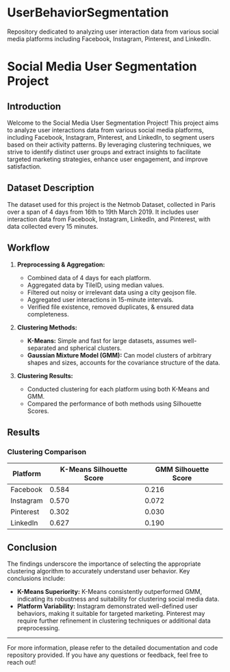 # UserBehaviorSegmentation
Repository dedicated to analyzing user interaction data from various social media platforms including Facebook, Instagram, Pinterest, and LinkedIn.
# Social Media User Segmentation Project

## Introduction

Welcome to the Social Media User Segmentation Project! This project aims to analyze user interactions data from various social media platforms, including Facebook, Instagram, Pinterest, and LinkedIn, to segment users based on their activity patterns. By leveraging clustering techniques, we strive to identify distinct user groups and extract insights to facilitate targeted marketing strategies, enhance user engagement, and improve satisfaction.

## Dataset Description

The dataset used for this project is the Netmob Dataset, collected in Paris over a span of 4 days from 16th to 19th March 2019. It includes user interaction data from Facebook, Instagram, LinkedIn, and Pinterest, with data collected every 15 minutes.

## Workflow

1. **Preprocessing & Aggregation:**
   - Combined data of 4 days for each platform.
   - Aggregated data by TileID, using median values.
   - Filtered out noisy or irrelevant data using a city geojson file.
   - Aggregated user interactions in 15-minute intervals.
   - Verified file existence, removed duplicates, & ensured data completeness.

2. **Clustering Methods:**
   - **K-Means:** Simple and fast for large datasets, assumes well-separated and spherical clusters.
   - **Gaussian Mixture Model (GMM):** Can model clusters of arbitrary shapes and sizes, accounts for the covariance structure of the data.

3. **Clustering Results:**
   - Conducted clustering for each platform using both K-Means and GMM.
   - Compared the performance of both methods using Silhouette Scores.

## Results

### Clustering Comparison

| Platform   | K-Means Silhouette Score | GMM Silhouette Score |
|------------|---------------------------|----------------------|
| Facebook   | 0.584                     | 0.216                |
| Instagram  | 0.570                     | 0.072                |
| Pinterest  | 0.302                     | 0.030                |
| LinkedIn   | 0.627                     | 0.190                |

## Conclusion

The findings underscore the importance of selecting the appropriate clustering algorithm to accurately understand user behavior. Key conclusions include:

- **K-Means Superiority:** K-Means consistently outperformed GMM, indicating its robustness and suitability for clustering social media data.
- **Platform Variability:** Instagram demonstrated well-defined user behaviors, making it suitable for targeted marketing. Pinterest may require further refinement in clustering techniques or additional data preprocessing.

---

For more information, please refer to the detailed documentation and code repository provided. If you have any questions or feedback, feel free to reach out!
